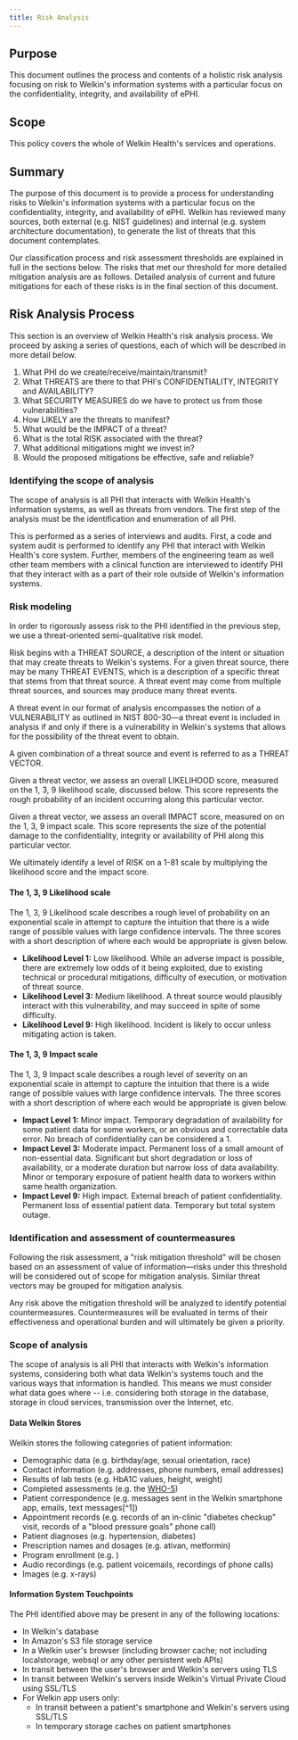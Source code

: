 ```yaml
---
title: Risk Analysis
---
```


## Purpose

This document outlines the process and contents of a holistic risk analysis focusing on risk to Welkin's information systems with a particular focus on the confidentiality, integrity, and availability of ePHI.

## Scope

This policy covers the whole of Welkin Health's services and operations.

## Summary

The purpose of this document is to provide a process for understanding risks to Welkin's information systems with a particular focus on the confidentiality, integrity, and availability of ePHI. Welkin has reviewed many sources, both external (e.g. NIST guidelines) and internal (e.g. system architecture documentation), to generate the list of threats that this document contemplates.

Our classification process and risk assessment thresholds are explained in full in the sections below. The risks that met our threshold for more detailed mitigation analysis are as follows. Detailed analysis of current and future mitigations for each of these risks is in the final section of this document.


## Risk Analysis Process

This section is an overview of Welkin Health's risk analysis process. We proceed by asking a series of questions, each of which will be described in more detail below.


1.  What PHI do we create/receive/maintain/transmit?
1.  What THREATS are there to that PHI's CONFIDENTIALITY, INTEGRITY and AVAILABILITY?
1.  What SECURITY MEASURES do we have to protect us from those vulnerabilities?
1.  How LIKELY are the threats to manifest?
1.  What would be the IMPACT of a threat?
1.  What is the total RISK associated with the threat?
1.  What additional mitigations might we invest in?
1.  Would the proposed mitigations be effective, safe and reliable?


### Identifying the scope of analysis

The scope of analysis is all PHI that interacts with Welkin Health's information systems, as well as threats from vendors. The first step of the analysis must be the identification and enumeration of all PHI.

This is performed as a series of interviews and audits. First, a code and system audit is performed to identify any PHI that interact with Welkin Health's core system. Further, members of the engineering team as well other team members with a clinical function are interviewed to identify PHI that they interact with as a part of their role outside of Welkin's information systems.


### Risk modeling

In order to rigorously assess risk to the PHI identified in the previous step, we use a threat-oriented semi-qualitative risk model.

Risk begins with a THREAT SOURCE, a description of the intent or situation that may create threats to Welkin's systems. For a given threat source, there may be many THREAT EVENTS, which is a description of a specific threat that stems from that threat source. A threat event may come from multiple threat sources, and sources may produce many threat events.

A threat event in our format of analysis encompasses the notion of a VULNERABILITY as outlined in NIST 800-30—a threat event is included in analysis if and only if there is a vulnerability in Welkin's systems that allows for the possibility of the threat event to obtain.

A given combination of a threat source and event is referred to as a THREAT VECTOR.

Given a threat vector, we assess an overall LIKELIHOOD score, measured on the 1, 3, 9 likelihood scale, discussed below. This score represents the rough probability of an incident occurring along this particular vector.

Given a threat vector, we assess an overall IMPACT score, measured on on the 1, 3, 9 impact scale. This score represents the size of the potential damage to the confidentiality, integrity or availability of PHI along this particular vector.

We ultimately identify a level of RISK on a 1-81 scale by multiplying the likelihood score and the impact score.


#### The 1, 3, 9 Likelihood scale

The 1, 3, 9 Likelihood scale describes a rough level of probability on an exponential scale in attempt to capture the intuition that there is a wide range of possible values with large confidence intervals. The three scores with a short description of where each would be appropriate is given below.

*   **Likelihood Level 1:** Low likelihood. While an adverse impact is possible, there are extremely low odds of it being exploited, due to existing technical or procedural mitigations, difficulty of execution, or motivation of threat source.
*   **Likelihood Level 3:** Medium likelihood. A threat source would plausibly interact with this vulnerability, and may succeed in spite of some difficulty.
*   **Likelihood Level 9:** High likelihood. Incident is likely to occur unless mitigating action is taken.


#### The 1, 3, 9 Impact scale

The 1, 3, 9 Impact scale describes a rough level of severity on an exponential scale in attempt to capture the intuition that there is a wide range of possible values with large confidence intervals. The three scores with a short description of where each would be appropriate is given below.


*   **Impact Level 1:** Minor impact. Temporary degradation of availability for some patient data for some workers, or an obvious and correctable data error. No breach of confidentiality can be considered a 1.
*   **Impact Level 3:** Moderate impact. Permanent loss of a small amount of non-essential data. Significant but short degradation or loss of availability, or a moderate duration but narrow loss of data availability. Minor or temporary exposure of patient health data to workers within same health organization.
*   **Impact Level 9:** High impact. External breach of patient confidentiality. Permanent loss of essential patient data. Temporary but total system outage.


### Identification and assessment of countermeasures

Following the risk assessment, a "risk mitigation threshold" will be chosen based on an assessment of value of information—risks under this threshold will be considered out of scope for mitigation analysis. Similar threat vectors may be grouped for mitigation analysis.

Any risk above the mitigation threshold will be analyzed to identify potential countermeasures. Countermeasures will be evaluated in terms of their effectiveness and operational burden and will ultimately be given a priority.


### Scope of analysis

The scope of analysis is all PHI that interacts with Welkin's information systems, considering both what data Welkin's systems touch and the various ways that information is handled. This means we must consider what data goes where -- i.e. considering both storage in the database, storage in cloud services, transmission over the Internet, etc.


#### Data Welkin Stores

Welkin stores the following categories of patient information:

*   Demographic data (e.g. birthday/age, sexual orientation, race)
*   Contact information (e.g. addresses, phone numbers, email addresses)
*   Results of lab tests (e.g. HbA1C values, height, weight)
*   Completed assessments (e.g. the [WHO-5](http://www.ncbi.nlm.nih.gov/pubmed/25831962))
*   Patient correspondence (e.g. messages sent in the Welkin smartphone app, emails, text messages[^1])
*   Appointment records (e.g. records of an in-clinic "diabetes checkup" visit, records of a "blood pressure goals" phone call)
*   Patient diagnoses (e.g. hypertension, diabetes)
*   Prescription names and dosages (e.g. ativan, metformin)
*   Program enrollment (e.g. )
*   Audio recordings (e.g. patient voicemails, recordings of phone calls)
*   Images (e.g. x-rays)


#### Information System Touchpoints

The PHI identified above may be present in any of the following locations:


*   In Welkin's database
*   In Amazon's S3 file storage service
*   In a Welkin user's browser (including browser cache; not including localstorage, websql or any other persistent web APIs)
*   In transit between the user's browser and Welkin's servers using TLS
*   In transit between Welkin's servers inside Welkin's Virtual Private Cloud using SSL/TLS
*   For Welkin app users only:
    *   In transit between a patient's smartphone and Welkin's servers using SSL/TLS
    *   In temporary storage caches on patient smartphones
